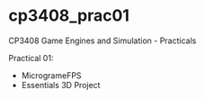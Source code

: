 # cp3408_prac01
CP3408 Game Engines and Simulation - Practicals

Practical 01:
- MicrogrameFPS
- Essentials 3D Project


